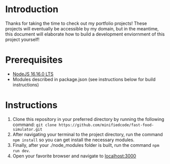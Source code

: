 # Introduction

Thanks for taking the time to check out my portfolio projects! These projects will eventually be accessible by my domain, but in the meantime, this document will elaborate how to build a development enviornment of this project yourself!

# Prerequisites

- [NodeJS 16.16.0 LTS](https://nodejs.org/dist/v16.16.0/node-v16.16.0-x64.msi)
- Modules described in package.json (see instructions below for build instructions)

# Instructions

1. Clone this repository in your preferred directory by running the following command: `git clone https://github.com/minifiedcode/fast-food-simulator.git`
2. After navigating your terminal to the project directory, run the command `npm install` so you can get install the necessary modules.
3. Finally, after your ./node_modules folder is built, run the command `npm run dev`.
4. Open your favorite browser and navigate to [localhost:3000](http://localhost:3000)